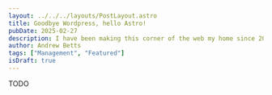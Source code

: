 ```yaml
---
layout: ../../../layouts/PostLayout.astro
title: Goodbye Wordpress, hello Astro!
pubDate: 2025-02-27
description: I have been making this corner of the web my home since 2002, and for most of that time, Wordpress has been the engine powering the site.  It's time for a major change - here's why I'm moving to Astro.
author: Andrew Betts
tags: ["Management", "Featured"]
isDraft: true
---
```


TODO